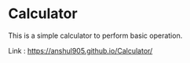 # Calculator

This is a simple calculator to perform basic operation.

Link : https://anshul905.github.io/Calculator/
